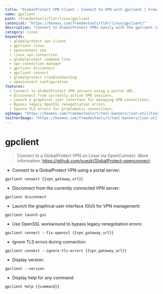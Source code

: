 ```yaml
---
title: "GlobalProtect VPN Client - Connect to VPN with gpclient | Free DevTools"
name: gpclient
path: /freedevtools/tldr/linux/gpclient
canonical: "https://hexmos.com/freedevtools/tldr/linux/gpclient/"
description: "Connect to GlobalProtect VPNs easily with the gpclient command-line tool. Manage your VPN connections, troubleshoot issues, and optimize your connection. Free online tool, no registration required."
category: linux
keywords:
  - globalprotect vpn client
  - gpclient linux
  - openconnect vpn
  - linux vpn connection
  - globalprotect command line
  - vpn connection manager
  - gpclient disconnect
  - gpclient connect
  - globalprotect troubleshooting
  - openconnect configuration
features:
  - Connect to GlobalProtect VPN servers using a portal URL.
  - Disconnect from currently active VPN sessions.
  - Launch a graphical user interface for managing VPN connections.
  - Bypass legacy OpenSSL renegotiation errors.
  - Ignore TLS errors for problematic connections.
ogImage: "https://hexmos.com/freedevtools/t/tool-banners/json-utilities-banner.png"
twitterImage: "https://hexmos.com/freedevtools/t/tool-banners/json-utilities-banner.png"
---
```


# gpclient

> Connect to a GlobalProtect VPN on Linux via OpenConnect.
> More information: <https://github.com/yuezk/GlobalProtect-openconnect>.

- Connect to a GlobalProtect VPN using a portal server:

`gpclient connect {{vpn_gateway_url}}`

- Disconnect from the currently connected VPN server:

`gpclient disconnect`

- Launch the graphical user interface (GUI) for VPN management:

`gpclient launch-gui`

- Use OpenSSL workaround to bypass legacy renegotiation errors:

`gpclient connect --fix-openssl {{vpn_gateway_url}}`

- Ignore TLS errors during connection:

`gpclient connect --ignore-tls-errors {{vpn_gateway_url}}`

- Display version:

`gpclient --version`

- Display help for any command:

`gpclient help {{command}}`
